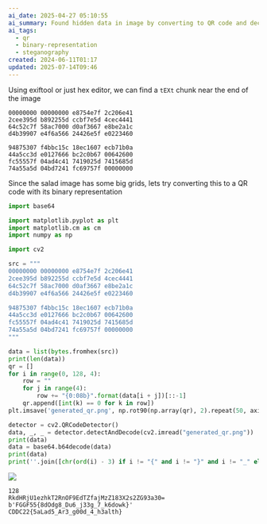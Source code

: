 ```yaml
---
ai_date: 2025-04-27 05:10:55
ai_summary: Found hidden data in image by converting to QR code and decoding binary data
ai_tags:
  - qr
  - binary-representation
  - steganography
created: 2024-06-11T01:17
updated: 2025-07-14T09:46
---
```


Using exiftool or just hex editor, we can find a `tEXt` chunk near the end of the image

```text
00000000 00000000 e8754e7f 2c206e41
2cee395d b892255d ccbf7e5d 4cec4441
64c52c7f 58ac7000 d0af3667 e8be2a1c
d4b39907 e4f6a566 24426e5f e0223460

94875307 f4bbc15c 18ec1607 ecb71b0a
44a5cc3d e0127666 bc2c0b67 00642600
fc55557f 04ad4c41 7419025d 7415685d
74a55a5d 04bd7241 fc69757f 00000000
```

Since the salad image has some big grids, lets try converting this to a QR code with its binary representation

```python
import base64

import matplotlib.pyplot as plt
import matplotlib.cm as cm
import numpy as np

import cv2

src = """
00000000 00000000 e8754e7f 2c206e41
2cee395d b892255d ccbf7e5d 4cec4441
64c52c7f 58ac7000 d0af3667 e8be2a1c
d4b39907 e4f6a566 24426e5f e0223460

94875307 f4bbc15c 18ec1607 ecb71b0a
44a5cc3d e0127666 bc2c0b67 00642600
fc55557f 04ad4c41 7419025d 7415685d
74a55a5d 04bd7241 fc69757f 00000000
"""

data = list(bytes.fromhex(src))
print(len(data))
qr = []
for i in range(0, 128, 4):
    row = ""
    for j in range(4):
        row += "{0:08b}".format(data[i + j])[::-1]
    qr.append([int(k) == 0 for k in row])
plt.imsave('generated_qr.png', np.rot90(np.array(qr), 2).repeat(50, axis=0).repeat(50, axis=1), cmap=cm.gray)

detector = cv2.QRCodeDetector()
data, _, _ = detector.detectAndDecode(cv2.imread("generated_qr.png"))
print(data)
data = base64.b64decode(data)
print(data)
print(''.join([chr(ord(i) - 3) if i != "{" and i != "}" and i != "_" else i for i in data.decode()]))
```

![](https://res.cloudinary.com/kumonochisanaka/image/upload/v1718083689/2024/06/146e7f37237c90b39e603944355d8cac.png)

```flag
128
RkdHRjU1ezhkT2RnOF9EdTZfajMzZ183X2s2ZG93a30=
b'FGGF55{8dOdg8_Du6_j33g_7_k6dowk}'
CDDC22{5aLad5_Ar3_g00d_4_h3alth}
```